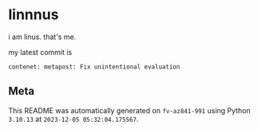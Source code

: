 # linnnus

i am linus. that's me.

my latest commit is

```
contenet: metapost: Fix unintentional evaluation
```

## Meta

This README was automatically generated on `fv-az841-991` using Python
`3.10.13` at `2023-12-05 05:32:04.175567`.
